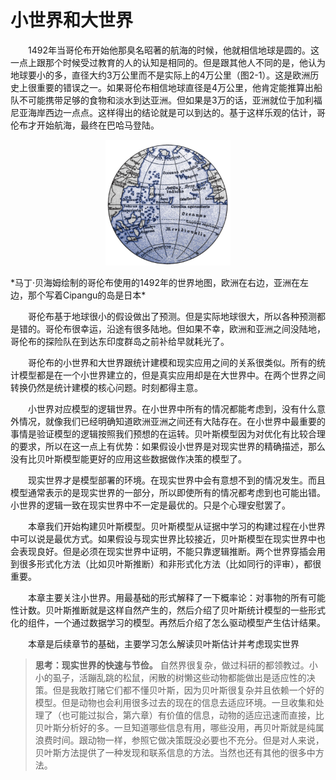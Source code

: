 # 小世界和大世界

<!--
When Cristoforo Colombo (Christopher Columbus) infamously sailed west in the year 1492, he believed that the Earth was spherical. In this, he was like most educated people of his day. He was unlike most people, though, in that he also believed the planet was much smaller than it actually is—only 30,000 km around its middle instead of the actual 40,000 km (Figure 2.1).35 This was one of the most consequential mistakes in European history. If Colombo had believed instead that the Earth was 40,000 km around, he would have correctly reasoned that his fleet could not carry enough food and potable water to complete a journey all the way westward to Asia. But at 30,000 km around, Asia would lie a bit west of the coast of California. It was possible to carry enough supplies to make it that far. Emboldened in part by his unconventional estimate, Colombo set sail, eventually making landfall in the Bahamas.
-->
&emsp;&emsp;1492年当哥伦布开始他那臭名昭著的航海的时候，他就相信地球是圆的。这一点上跟那个时候受过教育的人的认知是相同的。但是跟其他人不同的是，他认为地球要小的多，直径大约3万公里而不是实际上的4万公里（图2-1）。这是欧洲历史上很重要的错误之一。如果哥伦布相信地球直径是4万公里，他肯定能推算出船队不可能携带足够的食物和淡水到达亚洲。但如果是3万的话，亚洲就位于加利福尼亚海岸西边一点点。这样得出的结论就是可以到达的。基于这样乐观的估计，哥伦布才开始航海，最终在巴哈马登陆。

<p align="center"> <img src="../images/figure2-1.png" alt="figure2-1" width="200"/> </p>
*马丁·贝海姆绘制的哥伦布使用的1492年的世界地图，欧洲在右边，亚洲在左边，那个写着Cipangu的岛是日本*

<!--
Colombo made a prediction based upon his view that the world was small. But since he lived in a large world, aspects of the prediction were wrong. In his case, the error was lucky. His small world model was wrong in an unanticipated way: There was a lot of land in the way. If he had been wrong in the expected way, with nothing but ocean between Europe and Asia, he and his entire expedition would have run out of supplies long before reaching the East Indies.
-->
&emsp;&emsp;哥伦布基于地球很小的假设做出了预测。但是实际地球很大，所以各种预测都是错的。哥伦布很幸运，沿途有很多陆地。但如果不幸，欧洲和亚洲之间没陆地，哥伦布的探险队在到达东印度群岛之前补给早就耗光了。

<!--
Colombo’s small and large worlds provide a contrast between model and reality. All statistical modeling has these same two frames: the small world of the model itself and the large world we hope to deploy the model in.36 Navigating between these two worlds remains a central challenge of statistical modeling. The challenge is aggravated by forgetting the dis- tinction.
-->
&emsp;&emsp;哥伦布的小世界和大世界跟统计建模和现实应用之间的关系很类似。所有的统计模型都是在一个小世界建立的，但是真实应用却是在大世界中。在两个世界之间转换仍然是统计建模的核心问题。时刻都得主意。

<!--
The small world is the self-contained logical world of the model. Within the small world, all possibilities are nominated. There are no pure surprises, like the existence of a huge continent between Europe and Asia. Within the small world of the model, it is important to be able to verify the model’s logic, making sure that it performs as expected under favorable assumptions. Bayesian models have some advantages in this regard, as they have reasonable claims to optimality: No alternative model could make better use of the information in the data and support better decisions, assuming the small world is an accurate description of the real world.37
-->
&emsp;&emsp;小世界对应模型的逻辑世界。在小世界中所有的情况都能考虑到，没有什么意外情况，就像我们已经明确知道欧洲亚洲之间还有大陆存在。在小世界中最重要的事情是验证模型的逻辑按照我们预想的在运转。贝叶斯模型因为对优化有比较合理的要求，所以在这一点上有优势：如果假设小世界是对现实世界的精确描述，那么没有比贝叶斯模型能更好的应用这些数据做作决策的模型了。

<!--
The large world is the broader context in which one deploys a model. In the large world, there may be events that were not imagined in the small world. Moreover, the model is always an incomplete representation of the large world, and so will make mistakes, even if all kinds of events have been properly nominated. The logical consistency of a model in the small world is no guarantee that it will be optimal in the large world. But it is certainly a warm comfort.
-->
&emsp;&emsp;现实世界才是模型部署的环境。在现实世界中会有意想不到的情况发生。而且模型通常表示的是现实世界的一部分，所以即使所有的情况都考虑到也可能出错。小世界的逻辑一致在现实世界中不一定是最优的。只是个心理安慰罢了。

<!--
In this chapter, you will begin to build Bayesian models. The way that Bayesian models learn from evidence is arguably optimal in the small world. When their assumptions approx- imate reality, they also perform well in the large world. But large world performance has to be demonstrated rather than logically deduced. Passing back and forth between these two worlds allows both formal methods, like Bayesian inference, and informal methods, like peer review, to play an indispensable role.
-->
&emsp;&emsp;本章我们开始构建贝叶斯模型。贝叶斯模型从证据中学习的构建过程在小世界中可以说是最优方式。如果假设与现实世界比较接近，贝叶斯模型在现实世界中也会表现良好。但是必须在现实世界中证明，不能只靠逻辑推断。两个世界穿插会用到很多形式化方法（比如贝叶斯推断）和非形式化方法（比如同行的评审），都很重要。

<!--
This chapter focuses on the small world. It explains probability theory in its essential form: counting the ways things can happen. Bayesian inference arises automatically from this perspective. Then the chapter presents the stylized components of a Bayesian statistical model, a model for learning from data. Then it shows you how to animate the model, to produce estimates.
-->
&emsp;&emsp;本章主要关注小世界。用最基础的形式解释了一下概率论：对事物的所有可能性计数。贝叶斯推断就是这样自然产生的，然后介绍了贝叶斯统计模型的一些形式化的组件，一个通过数据学习的模型。再然后介绍了怎么驱动模型产生估计结果。

<!--
All this work provides a foundation for the next chapter, in which you’ll learn to sum- marize Bayesian estimates, as well as begin to consider large world obligations.
-->
&emsp;&emsp;本章是后续章节的基础，主要学习怎么解读贝叶斯估计并考虑现实世界
<!--
Rethinking: Fast and frugal in the large world. The natural world is complex, as trying to do science serves to remind us. Yet everything from the humble tick to the industrious squirrel to the idle sloth manages to frequently make adaptive decisions. But it’s a good bet that most animals are not Bayesian, if only because being Bayesian is expensive and depends upon having a good model. Instead, animals use various heuristics that are fit to their environments, past or present. These heuristics take adaptive shortcuts and so may outperform a rigorous Bayesian analysis, once costs of information gathering and processing (and overfitting,Chapter6)are taken into account.38 Once you already know which information to ignore or attend to, being fully Bayesian is a waste. It’s neither necessary nor sufficient for making good decisions, as real animals demonstrate. But for human animals, Bayesian analysis provides a general way to discover relevant information and process it logically. Just don’t think that it is the only way.
-->

> **思考：现实世界的快速与节俭。** 自然界很复杂，做过科研的都领教过。小小的虱子，活蹦乱跳的松鼠，闲散的树懒这些动物都能做出是适应性的决策。但是我敢打赌它们都不懂贝叶斯，因为贝叶斯很复杂并且依赖一个好的模型。但是动物也会利用很多过去的现在的信息去适应环境。一旦收集和处理了（也可能过拟合，第六章）有价值的信息，动物的适应迅速而直接，比贝叶斯分析好的多。一旦知道哪些信息有用，哪些没用，再贝叶斯就是纯属浪费时间。跟动物一样，参照它做决策既没必要也不充分。但是对人来说，贝叶斯方法提供了一种发现和联系信息的方法。当然也还有其他的很多中方法。
